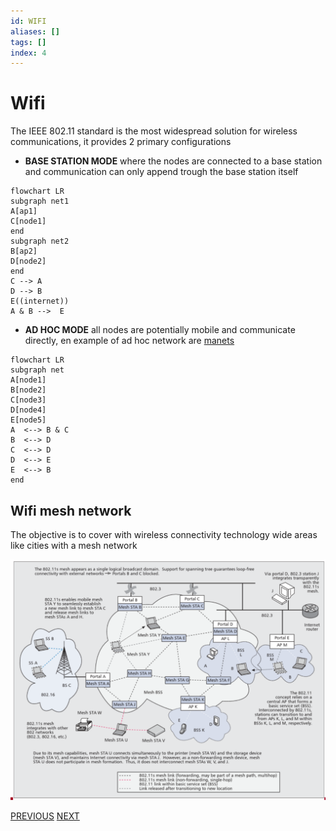 ```yaml
---
id: WIFI
aliases: []
tags: []
index: 4
---
```


# Wifi

The IEEE 802.11 standard is the most widespread solution for wireless communications, it provides 2 primary configurations

- **BASE STATION MODE** where the nodes are connected to a base station and communication can only append trough the base station itself

```mermaid
flowchart LR
subgraph net1
A[ap1]
C[node1]
end
subgraph net2
B[ap2]
D[node2]
end
C --> A
D --> B
E((internet))
A & B -->  E
```

- **AD HOC MODE** all nodes are potentially mobile and communicate directly, en example of ad hoc network are [manets](mobile_systems/manets/manets.md)

```mermaid
flowchart LR
subgraph net
A[node1]
B[node2]
C[node3]
D[node4]
E[node5]
A  <--> B & C
B  <--> D
C  <--> D
D  <--> E
E  <--> B
end
```

## Wifi mesh network

The objective is to cover with wireless connectivity technology wide areas like cities with a mesh network

![](assets/mobile_systems/Pasted%20image%2020240604192831.png)

[PREVIOUS](mobile_systems/wireless/csma.md) [NEXT](mobile_systems/wireless/wimax.md)
